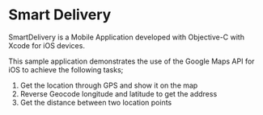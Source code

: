 # Smart Delivery

SmartDelivery is a Mobile Application developed with Objective-C with Xcode for iOS devices.

This sample application demonstrates the use of the Google Maps API for iOS to achieve the following tasks;
1. Get the location through GPS and show it on the map
2. Reverse Geocode longitude and latitude to get the address
3. Get the distance between two location points
